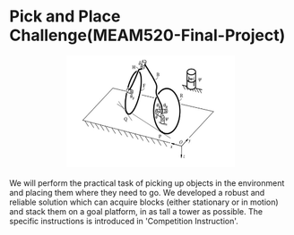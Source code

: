 # Pick and Place Challenge(MEAM520-Final-Project)
<div align=center><img width="300" height="200" src="https://github.com/Re19710610/MEAM517-Final-Project/blob/bf3e4265577828b7566355c38c7811e0516f0617/IMG/Bicycle.png"/></div><br>
<div align=left>We will perform the practical task of picking up objects in the environment and placing them where they need to go. We developed a robust and reliable solution which can acquire blocks (either stationary or in motion) and stack them on a goal platform, in as tall a tower as possible. The specific instructions is introduced in 'Competition Instruction'.<br>
